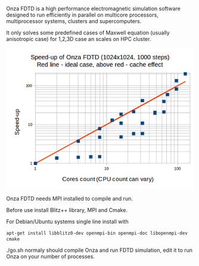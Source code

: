 Onza FDTD is a high performance electromagnetic simulation software
designed to run efficiently in parallel on multicore processors,
multiprocessor systems, clusters and supercomputers.

It only solves some predefined cases of Maxwell equation (usually anisotropic case) for 1,2,3D case an scales on HPC cluster.

![Scale plot](https://github.com/kostyfisik/onza-fdtd/blob/master/doc/onza-speedup.png "Scale plot")


Onza FDTD needs MPI installed to compile and run. 

Before use install Blitz++ library, MPI and Cmake. 

For Debian/Ubuntu systems single line install with

    apt-get install libblitz0-dev openmpi-bin openmpi-doc libopenmpi-dev cmake

./go.sh normaly should compile Onza and run FDTD simulation, edit it
to run Onza on your number of processes.
